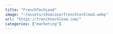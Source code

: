 ```yaml
---
title: "FrenchTechLead"
image: "~/assets/showcase/frenchtechlead.webp"
url: "https://frenchtechlead.com/"
categories: ["marketing"]
---
```

